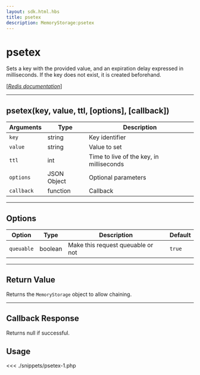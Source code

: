 ```yaml
---
layout: sdk.html.hbs
title: psetex
description: MemoryStorage:psetex
---
```


# psetex

Sets a key with the provided value, and an expiration delay expressed in milliseconds. If the key does not exist, it is created beforehand.

[[_Redis documentation_]](https://redis.io/commands/psetex)

---

## psetex(key, value, ttl, [options], [callback])

| Arguments  | Type        | Description                              |
| ---------- | ----------- | ---------------------------------------- |
| `key`      | string      | Key identifier                           |
| `value`    | string      | Value to set                             |
| `ttl`      | int         | Time to live of the key, in milliseconds |
| `options`  | JSON Object | Optional parameters                      |
| `callback` | function    | Callback                                 |

---

## Options

| Option     | Type    | Description                       | Default |
| ---------- | ------- | --------------------------------- | ------- |
| `queuable` | boolean | Make this request queuable or not | `true`  |

---

## Return Value

Returns the `MemoryStorage` object to allow chaining.

---

## Callback Response

Returns null if successful.

## Usage

<<< ./snippets/psetex-1.php
